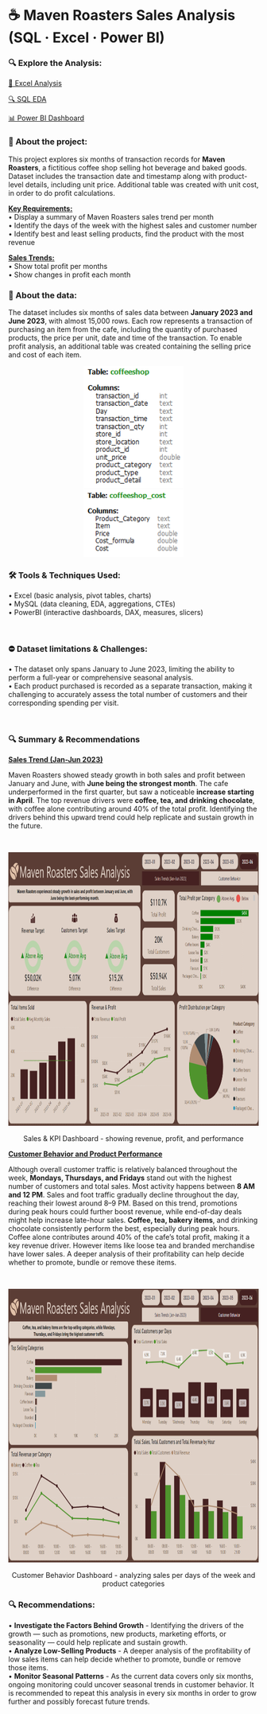 # ☕ Maven Roasters Sales Analysis (SQL · Excel · Power BI)

### 🔍 Explore the Analysis:
[📗 Excel Analysis](https://github.com/bogitoth5/PortfolioProjects/blob/main/Maven%20Roasters/excel_EDA.md)

[🔍 SQL EDA](https://github.com/bogitoth5/PortfolioProjects/blob/main/Maven%20Roasters/maven_rosters_sql.md) 

[📊 Power BI Dashboard](https://github.com/bogitoth5/PortfolioProjects/blob/main/Maven%20Roasters/maven_roasters_bi.md)

### 📌 About the project:<br/>
This project explores six months of transaction records for **Maven Roasters**, a fictitious coffee shop selling hot beverage and baked goods. Dataset includes the transaction date and timestamp along with product-level details, including unit price. Additional table was created with unit cost, in order to do profit calculations.

**<ins>Key Requirements:</ins>**<br/>
•  Display a summary of Maven Roasters sales trend per month<br/>
•  Identify the days of the week with the highest sales and customer number<br/>
•  Identify best and least selling products, find the product with the most revenue<br/>

**<ins>Sales Trends:</ins>**<br/>
• Show total profit per months<br/>
• Show changes in profit each month<br/>

### 📂 About the data:

The dataset includes six months of sales data between **January 2023 and June 2023**, with almost 15,000 rows. Each row represents a transaction of purchasing an item from the cafe, including the quantity of purchased products, the price per unit, date and time of the transaction. To enable profit analysis, an additional table was created containing the selling price and cost of each item.

<p align="center">
  <img src="images_cafe/maven_cafe_fields1.PNG" alt="Data Types1" width="200"/><br/>
  <img src="images_cafe/maven_cafe_fields2.PNG" alt="Data Types2" width="200"/>
</p>


### 🛠 Tools & Techniques Used:

• Excel (basic analysis, pivot tables, charts)<br/>
• MySQL (data cleaning, EDA, aggregations, CTEs)<br/>
• PowerBI (interactive dashboards, DAX, measures, slicers)<br/>

<br/>

### ⛔ Dataset limitations & Challenges:

• The dataset only spans January to June 2023, limiting the ability to perform a full-year or comprehensive seasonal analysis.<br/>
• Each product purchased is recorded as a separate transaction, making it challenging to accurately assess the total number of customers and their corresponding spending per visit.<br/>

<br/>

### 🔍 Summary & Recommendations

**<ins>Sales Trend (Jan-Jun 2023)</ins>**

Maven Roasters showed steady growth in both sales and profit between January and June, with **June being the strongest month**. The cafe underperformed in the first quarter, but saw a noticeable **increase starting in April**. The top revenue drivers were **coffee, tea, and drinking chocolate**, with coffee alone contributing around 40% of the total profit. Identifying the drivers behind this upward trend could help replicate and sustain growth in the future.

<br/>

<p align="center">
  <img width="1249" height="550" src="https://github.com/bogitoth5/PortfolioProjects/blob/main/Maven%20Roasters/images_cafe/cafe2.png">
</p>
<p align="center">
Sales & KPI Dashboard - showing revenue, profit, and performance
</p>

**<ins>Customer Behavior and Product Performance</ins>**

Although overall customer traffic is relatively balanced throughout the week, **Mondays, Thursdays, and Fridays** stand out with the highest number of customers and total sales. Most activity happens between **8 AM and 12 PM**. Sales and foot traffic gradually decline throughout the day, reaching their lowest around 8–9 PM. Based on this trend, promotions during peak hours could further boost revenue, while end-of-day deals might help increase late-hour sales. **Coffee, tea, bakery items**, and drinking chocolate consistently perform the best, especially during peak hours. Coffee alone contributes around 40% of the cafe’s total profit, making it a key revenue driver. However items like loose tea and branded merchandise have lower sales. A deeper analysis of their profitability can help decide whether to promote, bundle or remove these items.

<br/>

<p align="center">
  <img width="1249" height="550" src="https://github.com/bogitoth5/PortfolioProjects/blob/main/Maven%20Roasters/images_cafe/cafe1.png">
</p>
<p align="center">
Customer Behavior Dashboard - analyzing sales per days of the week and product categories
</p>

### 🔍 Recommendations:


• **Investigate the Factors Behind Growth** - Identifying the drivers of the growth — such as promotions, new products, marketing efforts, or seasonality — could help replicate and sustain growth. <br/>
• **Analyze Low-Selling Products** - A deeper analysis of the profitability of low sales items can help decide whether to promote, bundle or remove those items.<br/>
• **Monitor Seasonal Patterns** - As the current data covers only six months, ongoing monitoring could uncover seasonal trends in customer behavior. It is recommended to repeat this analysis in every six months in order to grow further and possibly forecast future trends.<br/>
